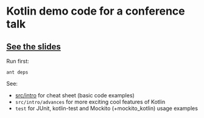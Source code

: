 # Kotlin demo code for a conference talk

## [See the slides](https://docs.google.com/presentation/d/1c2cJEoxWISOxC2rdXjj-VyDrXOT14DW06sQuLt1BIfg)

Run first:
 
`ant deps`

See:

* [src/intro](tree/master/src/intro) for cheat sheet (basic code examples)
* `src/intro/advances` for more exciting cool features of Kotlin
* `test` for JUnit, kotlin-test and Mockito (+mockito_kotlin) usage examples
 